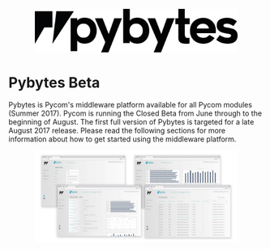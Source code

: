 <p align="center"><img src ="../../img/pybytesLogo.png" width="400"></p>

# Pybytes Beta

Pybytes is Pycom's middleware platform available for all Pycom modules (Summer 2017). Pycom is running the Closed Beta from June through to the beginning of August.  The first full version of Pybytes is targeted for a late August 2017 release. Please read the following sections for more information about how to get started using the middleware platform.

<p align="center"><img src ="../../img/pybytes_screen.png" width="400"></p>

